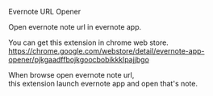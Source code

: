 Evernote URL Opener

Open evernote note url in evernote app.

You can get this extension in chrome web store.  
https://chrome.google.com/webstore/detail/evernote-app-opener/pjkgaadffbojkgoocbobikkklpajjbgo

When browse open evernote note url,  
this extension launch evernote app and open that's note.

